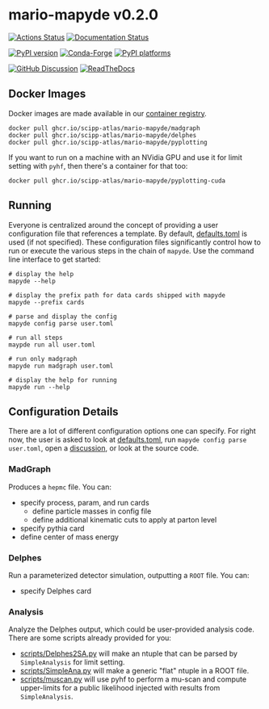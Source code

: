 # mario-mapyde v0.2.0

[![Actions Status][actions-badge]][actions-link]
[![Documentation Status][rtd-badge]][rtd-link]

[![PyPI version][pypi-version]][pypi-link]
[![Conda-Forge][conda-badge]][conda-link]
[![PyPI platforms][pypi-platforms]][pypi-link]

[![GitHub Discussion][github-discussions-badge]][github-discussions-link]
[![ReadTheDocs][rtd-badge]][rtd-link]

<!-- prettier-ignore-start -->
[actions-badge]:            https://github.com/scipp-atlas/mario-mapyde/workflows/CI/badge.svg
[actions-link]:             https://github.com/scipp-atlas/mario-mapyde/actions
[conda-badge]:              https://img.shields.io/conda/vn/conda-forge/mapyde
[conda-link]:               https://github.com/conda-forge/mapyde-feedstock
[github-discussions-badge]: https://img.shields.io/static/v1?label=Discussions&message=Ask&color=blue&logo=github
[github-discussions-link]:  https://github.com/scipp-atlas/mario-mapyde/discussions
[gitter-badge]:             https://badges.gitter.im/https://github.com/scipp-atlas/mario-mapyde/community.svg
[gitter-link]:              https://gitter.im/https://github.com/scipp-atlas/mario-mapyde/community?utm_source=badge&utm_medium=badge&utm_campaign=pr-badge
[pypi-link]:                https://pypi.org/project/mapyde/
[pypi-platforms]:           https://img.shields.io/pypi/pyversions/mapyde
[pypi-version]:             https://badge.fury.io/py/mapyde.svg
[rtd-badge]:                https://readthedocs.org/projects/mapyde/badge/?version=latest
[rtd-link]:                 https://mapyde.readthedocs.io/en/latest/?badge=latest
[sk-badge]:                 https://scikit-hep.org/assets/images/Scikit--HEP-Project-blue.svg
<!-- prettier-ignore-end -->

## Docker Images

Docker images are made available in our
[container registry](../../../container_registry).

```
docker pull ghcr.io/scipp-atlas/mario-mapyde/madgraph
docker pull ghcr.io/scipp-atlas/mario-mapyde/delphes
docker pull ghcr.io/scipp-atlas/mario-mapyde/pyplotting
```

If you want to run on a machine with an NVidia GPU and use it for limit setting
with `pyhf`, then there's a container for that too:

```
docker pull ghcr.io/scipp-atlas/mario-mapyde/pyplotting-cuda
```

## Running

Everyone is centralized around the concept of providing a user configuration
file that references a template. By default,
[defaults.toml](./templates/defaults.toml) is used (if not specified). These
configuration files significantly control how to run or execute the various
steps in the chain of `mapyde`. Use the command line interface to get started:

```
# display the help
mapyde --help

# display the prefix path for data cards shipped with mapyde
mapyde --prefix cards

# parse and display the config
mapyde config parse user.toml

# run all steps
maypde run all user.toml

# run only madgraph
mapyde run madgraph user.toml

# display the help for running
mapyde run --help
```

## Configuration Details

There are a lot of different configuration options one can specify. For right
now, the user is asked to look at [defaults.toml](./templates/defaults.toml),
run `mapyde config parse user.toml`, open a
[discussion][github-discussions-link], or look at the source code.

### MadGraph

Produces a `hepmc` file. You can:

- specify process, param, and run cards
  - define particle masses in config file
  - define additional kinematic cuts to apply at parton level
- specify pythia card
- define center of mass energy

### Delphes

Run a parameterized detector simulation, outputting a `ROOT` file. You can:

- specify Delphes card

### Analysis

Analyze the Delphes output, which could be user-provided analysis code. There
are some scripts already provided for you:

- [scripts/Delphes2SA.py](./scripts/Delphes2SA.py) will make an ntuple that can
  be parsed by `SimpleAnalysis` for limit setting.
- [scripts/SimpleAna.py](./scripts/SimpleAna.py) will make a generic "flat"
  ntuple in a ROOT file.
- [scripts/muscan.py](./scripts/muscan.py) will use pyhf to perform a mu-scan
  and compute upper-limits for a public likelihood injected with results from
  `SimpleAnalysis`.
